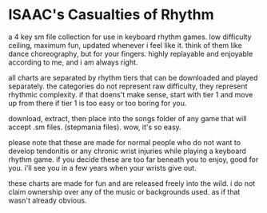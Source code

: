 # ISAAC's Casualties of Rhythm
a 4 key sm file collection for use in keyboard rhythm games. low difficulty ceiling, maximum fun, updated whenever i feel like it. think of them like dance choreography, but for your fingers. highly replayable and enjoyable according to me, and i am always right.

all charts are separated by rhythm tiers that can be downloaded and played separately. the categories do not represent raw difficulty, they represent rhythmic complexity. if that doens't make sense, start with tier 1 and move up from there if tier 1 is too easy or too boring for you. 

download, extract, then place into the songs folder of any game that will accept .sm files. (stepmania files). wow, it's so easy.

please note that these are made for normal people who do not want to develop tendonitis or any chronic wrist injuries while playing a keyboard rhythm game. if you decide these are too far beneath you to enjoy, good for you. i'll see you in a few years when your wrists give out.

these charts are made for fun and are released freely into the wild. i do not claim ownership over any of the music or backgrounds used. as if that wasn't already obvious.
